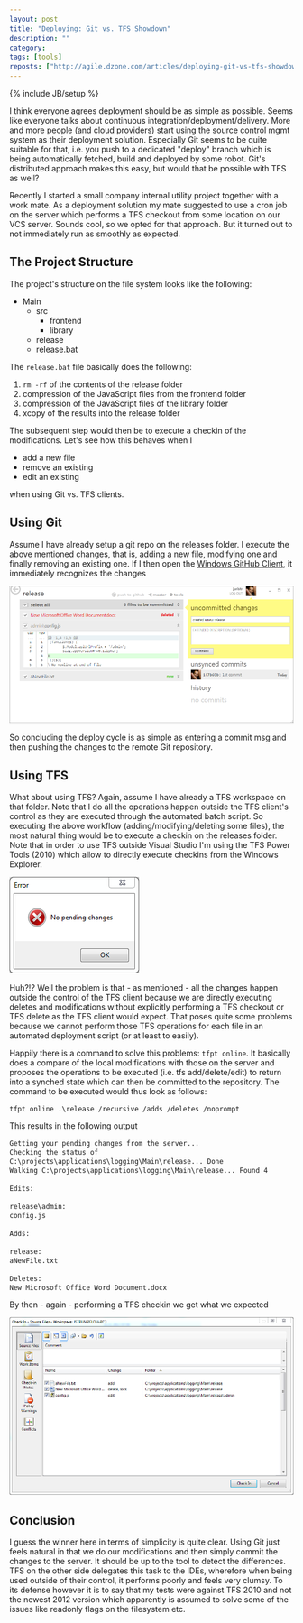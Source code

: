 ```yaml
---
layout: post
title: "Deploying: Git vs. TFS Showdown"
description: ""
category: 
tags: [tools]
reposts: ["http://agile.dzone.com/articles/deploying-git-vs-tfs-showdown", "http://www.dotnetcodegeeks.com/2012/11/deploying-git-vs-tfs-showdown.html"]
---
```

{% include JB/setup %}

I think everyone agrees deployment should be as simple as possible. Seems like everyone talks about continuous integration/deployment/delivery. More and more people (and cloud providers) start using the source control mgmt system as their deployment solution. Especially Git seems to be quite suitable for that, i.e. you push to a dedicated "deploy" branch which is being automatically fetched, build and deployed by some robot. Git's distributed approach makes this easy, but would that be possible with TFS as well?

Recently I started a small company internal utility project together with a work mate. As a deployment solution my mate suggested to use a cron job on the server which performs a TFS checkout from some location on our VCS server. Sounds cool, so we opted for that approach. But it turned out to not immediately run as smoothly as expected.

## The Project Structure
The project's structure on the file system looks like the following:

<ul>
    <li>
        Main
        <ul>
            <li>
                src
                <ul>
                    <li>frontend</li>
                    <li>library</li>
                </ul>
            </li>
            <li>release</li>
            <li>release.bat</li>
        </ul>
    </li>
</ul>

The `release.bat` file basically does the following:

1. `rm -rf` of the contents of the release folder
2. compression of the JavaScript files from the frontend folder
3. compression of the JavaScript files of the library folder
4. xcopy of the results into the release folder

The subsequent step would then be to execute a checkin of the modifications. Let's see how this behaves when I 

- add a new file
- remove an existing
- edit an existing

when using Git vs. TFS clients.

## Using Git
Assume I have already setup a git repo on the releases folder. I execute the above mentioned changes, that is, adding a new file, modifying one and finally removing an existing one. If I then open the [Windows GitHub Client](http://windows.github.com), it immediately recognizes the changes

![](/blog/assets/imgs/repo_deploy_git.png)

So concluding the deploy cycle is as simple as entering a commit msg and then pushing the changes to the remote Git repository.

## Using TFS
What about using TFS? Again, assume I have already a TFS workspace on that folder. Note that I do all the operations happen outside the TFS client's control as they are executed through the automated batch script. So executing the above workflow (adding/modifying/deleting some files), the most natural thing would be to execute a checkin on the releases folder. Note that in order to use TFS outside Visual Studio I'm using the TFS Power Tools (2010) which allow to directly execute checkins from the Windows Explorer.

![](/blog/assets/imgs/repo_deploy_tfsnochanges.png)

Huh?!? Well the problem is that - as mentioned - all the changes happen outside the control of the TFS client because we are directly executing deletes and modifications without explicitly performing a TFS checkout or TFS delete as the TFS client would expect. That poses quite some problems because we cannot perform those TFS operations for each file in an automated deployment script (or at least to easily).

Happily there is a command to solve this problems: `tfpt online`. It basically does a compare of the local modifications with those on the server and proposes the operations to be executed (i.e. tfs add/delete/edit) to return into a synched state which can then be committed to the repository. The command to be executed would thus look as follows:

    tfpt online .\release /recursive /adds /deletes /noprompt

This results in the following output

    Getting your pending changes from the server...
    Checking the status of C:\projects\applications\logging\Main\release... Done
    Walking C:\projects\applications\logging\Main\release... Found 4

    Edits:

    release\admin:
    config.js

    Adds:

    release:
    aNewFile.txt

    Deletes:
    New Microsoft Office Word Document.docx

By then - again - performing a TFS checkin we get what we expected

![](/blog/assets/imgs/repo_deploy_tfschanges.png)

## Conclusion
I guess the winner here in terms of simplicity is quite clear. Using Git just feels natural in that we do our modifications and then simply commit the changes to the server. It should be up to the tool to detect the differences. TFS on the other side delegates this task to the IDEs, wherefore when being used outside of their control, it performs poorly and feels very clumsy. To its defense however it is to say that my tests were against TFS 2010 and not the newest 2012 version which apparently is assumed to solve some of the issues like readonly flags on the filesystem etc.
